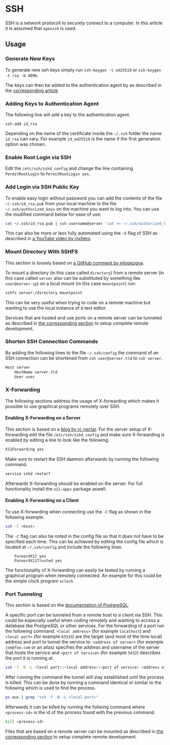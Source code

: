 # SSH

SSH is a network protocoll to securely connect to a computer.
In this article it is assumed that `openssh` is used.

## Usage

### Generate New Keys

To generate new ssh keys simply run `ssh-keygen -t ed25519` or
`ssh-keygen -t rsa -b 4096`.

The keys can then be added to the authentication agent by as described in the
[corresponding article](#adding-keys-to-authentication-agent)

### Adding Keys to Authentication Agent

The following line will add a key to the authentication agent.

```ssh
ssh-add id_rsa
```

Depending on the name of the certificate inside the `~/.ssh` folder the name
`id_rsa` can vary.
For example `id_ed25519` is the name if the first generation option was chosen.

### Enable Root Login via SSH

Edit the `/etc/ssh/sshd_config` and change the line containing `PermitRootLogin`
to `PermitRootLogin yes`.

### Add Login via SSH Public Key

To enable easy login without password you can add the contents of the file
`~/.ssh/id_rsa.pub` from your local machine to the file `~/.ssh/authorized_keys`
on the machine you want to log into.
You can use the modified command below for ease of use:

```sh
cat ~/.ssh/id_rsa.pub | ssh username@server 'cat >> ~/.ssh/authorized_keys'
```

This can also be more or less fully automated using the `-G` flag of SSH as described in 
[a YouTube video by nixhero](https://www.youtube.com/watch?v=xCX14u9XzE8).

### Mount Directory With SSHFS

This section is loosely based on
[a GitHub comment by mlopezgva](https://github.com/VSCodium/vscodium/discussions/693).

To mount a directory (in this case called `directory`) from a remote server
(in this case called `server` also can be substituted by something like
`user@server-ip`) on a local mount (in this case `mountpoint`) run:

```sh
sshfs server:/directory mountpoint
```

This can be very useful when trying to code on a remote machine but wanting to use the local
instance of a text editor.

Services that are hosted and use ports on a remote server can be tunneled as described in
[the corresponding section](#port-tunneling) to setup complete remote development.

### Shorten SSH Connection Commands

By adding the following lines to the file `~/.ssh/config` the command of an SSH
connection can be shortened from `ssh user@server.tld` to `ssh server`.

```txt
Host server
	HostName server.tld
	User user
```

### X-Forwarding

The following sections address the usage of X-forwarding which makes it possible to use graphical
programs remotely over SSH.

#### Enabling X-Forwarding on a Server

This section is based on a
[blog by rc nectar](https://tutorials.rc.nectar.org.au/x11forwarding/02-enable-x11-on-virtual-machine).
For the server setup of X-forwarding edit the file `/etc/ssh/sshd_config` and make sure
X-forwarding is enabled by editing a line to look like the following.

```txt
X11Forwarding yes
```

Make sure to restart the SSH daemon afterwards by running the following command.

```sh
service sshd restart
```

Afterwards X-forwarding should be enabled on the server.
For full functionality install the `x11-apps` package aswell.

#### Enabling X-Forwarding on a Client

To use X-forwarding when connecting use the `-C` flag as shown in the following example.

```sh
ssh -C <host>
```

The `-C` flag can also be noted in the config file so that it does not have to be specified each
time.
This can be achieved by editing the config file which is located at `~/.ssh/config` and include the
following lines.

```
    ForwardX11 yes
    ForwardX11Trusted yes
```

The functionality of X-forwarding can easily be tested by running a graphical program when remotely
connected.
An example for this could be the simple clock program `xclock`.

### Port Tunneling

This section is based on the
[documentation of PostgreSQL](https://www.postgresql.org/docs/current/ssh-tunnels.html).

A specific port can be tunneled from a remote host to a client via SSH.
This could be especially useful when coding remotely and wanting to access a database like
PostgreSQL or other services.
For the forwarding of a port run the following command.
`<local address>` (for example `localhost`) and  `<local port>` (for example `63333`) are the
target (and most of the time local) address and port to tunnel the service to.
`<address of server>` (for example `joe@foo.com` or an alias) specifies the address and username of
the server that hosts the service and `<port of service>` (for example `5432`) describes the port
it is running at.

```sh
ssh -f -N -L <local port>:<local address>:<port of service> <address of server>
```

After running the command the tunnel will stay established until the process is killed.
This can be done by running a command identical or similar to the following which is used to find
the process.

```sh
ps aux | grep "ssh -f -N -L <local port>"
```

Afterwards it can be killed by running the follwing command where `<process-id>` is the id of the
process found with the previous command.

```sh
kill <process-id>
```

Files that are based on a remote server can be mounted as described in
[the corresponding section](#mount-directory-with-sshfs) to setup complete remote development.
